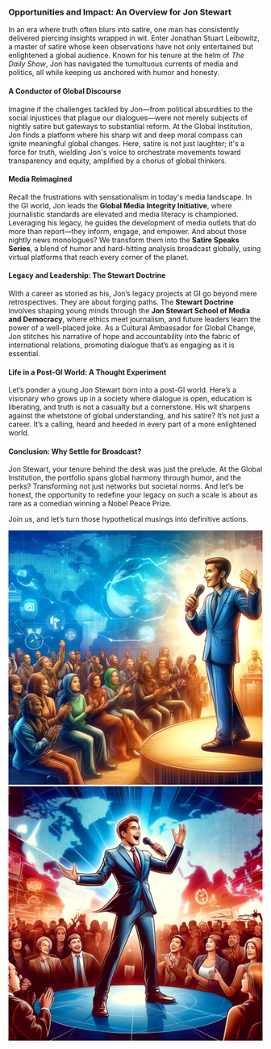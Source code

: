 ### **Opportunities and Impact: An Overview for Jon Stewart**

In an era where truth often blurs into satire, one man has consistently delivered piercing insights wrapped in wit.  Enter Jonathan Stuart Leibowitz, a master of satire whose keen observations have not only entertained but enlightened a global audience. Known for his tenure at the helm of *The Daily Show*, Jon has navigated the tumultuous currents of media and politics, all while keeping us anchored with humor and honesty.

#### **A Conductor of Global Discourse**
Imagine if the challenges tackled by Jon—from political absurdities to the social injustices that plague our dialogues—were not merely subjects of nightly satire but gateways to substantial reform. At the Global Institution, Jon finds a platform where his sharp wit and deep moral compass can ignite meaningful global changes. Here, satire is not just laughter; it's a force for truth, wielding Jon's voice to orchestrate movements toward transparency and equity, amplified by a chorus of global thinkers.

#### **Media Reimagined**
Recall the frustrations with sensationalism in today's media landscape. In the GI world, Jon leads the **Global Media Integrity Initiative**, where journalistic standards are elevated and media literacy is championed. Leveraging his legacy, he guides the development of media outlets that do more than report—they inform, engage, and empower. And about those nightly news monologues? We transform them into the **Satire Speaks Series**, a blend of humor and hard-hitting analysis broadcast globally, using virtual platforms that reach every corner of the planet.

#### **Legacy and Leadership: The Stewart Doctrine**
With a career as storied as his, Jon’s legacy projects at GI go beyond mere retrospectives. They are about forging paths. The **Stewart Doctrine** involves shaping young minds through the **Jon Stewart School of Media and Democracy**, where ethics meet journalism, and future leaders learn the power of a well-placed joke. As a Cultural Ambassador for Global Change, Jon stitches his narrative of hope and accountability into the fabric of international relations, promoting dialogue that’s as engaging as it is essential.

#### **Life in a Post-GI World: A Thought Experiment**
Let’s ponder a young Jon Stewart born into a post-GI world. Here’s a visionary who grows up in a society where dialogue is open, education is liberating, and truth is not a casualty but a cornerstone. His wit sharpens against the whetstone of global understanding, and his satire? It’s not just a career. It’s a calling, heard and heeded in every part of a more enlightened world.

#### **Conclusion: Why Settle for Broadcast?**
Jon Stewart, your tenure behind the desk was just the prelude. At the Global Institution, the portfolio spans global harmony through humor, and the perks? Transforming not just networks but societal norms. And let’s be honest, the opportunity to redefine your legacy on such a scale is about as rare as a comedian winning a Nobel Peace Prize.

Join us, and let’s turn those hypothetical musings into definitive actions.

![illustration capturing the essence of a satirical news anchor, depicted in a vibrant and dynamic global setting.](/assets/images/benefits-jon-01.webp)
![illustration capturing the essence of a satirical news anchor in a vibrant global setting. This scene shows the figure speaking animatedly, surrounded by an engaged and diverse audience, set against a backdrop of global communication symbols.](/assets/images/benefits-jon-02.webp)
